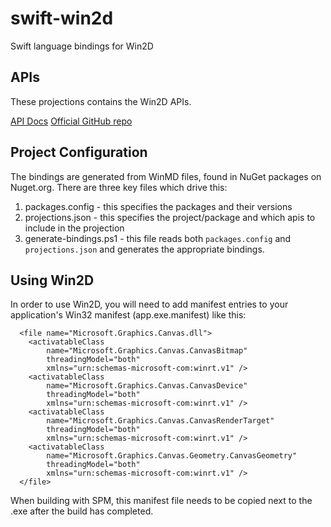 # swift-win2d

Swift language bindings for Win2D

## APIs
These projections contains the Win2D APIs.

[API Docs](https://microsoft.github.io/Win2D/WinUI3/html/Introduction.htm)
[Official GitHub repo](https://github.com/microsoft/Win2D)

## Project Configuration
The bindings are generated from WinMD files, found in NuGet packages on Nuget.org. There are three key files which drive this:
1. packages.config - this specifies the packages and their versions
2. projections.json - this specifies the project/package and which apis to include in the projection
3. generate-bindings.ps1 - this file reads both `packages.config` and `projections.json` and generates the appropriate bindings.

## Using Win2D
In order to use Win2D, you will need to add manifest entries to your application's Win32 manifest (app.exe.manifest) like this:

```
  <file name="Microsoft.Graphics.Canvas.dll">
    <activatableClass
        name="Microsoft.Graphics.Canvas.CanvasBitmap"
        threadingModel="both"
        xmlns="urn:schemas-microsoft-com:winrt.v1" />
    <activatableClass
        name="Microsoft.Graphics.Canvas.CanvasDevice"
        threadingModel="both"
        xmlns="urn:schemas-microsoft-com:winrt.v1" />
    <activatableClass
        name="Microsoft.Graphics.Canvas.CanvasRenderTarget"
        threadingModel="both"
        xmlns="urn:schemas-microsoft-com:winrt.v1" />
    <activatableClass
        name="Microsoft.Graphics.Canvas.Geometry.CanvasGeometry"
        threadingModel="both"
        xmlns="urn:schemas-microsoft-com:winrt.v1" />
  </file>
  ```

  When building with SPM, this manifest file needs to be copied next to the .exe after the build has completed.
